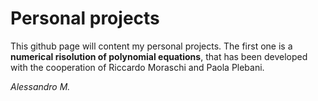 # Personal projects

This github page will content my personal projects. The first one is a **numerical risolution of polynomial equations**, that has been developed with the cooperation of Riccardo Moraschi and Paola Plebani. 

_Alessandro M._
